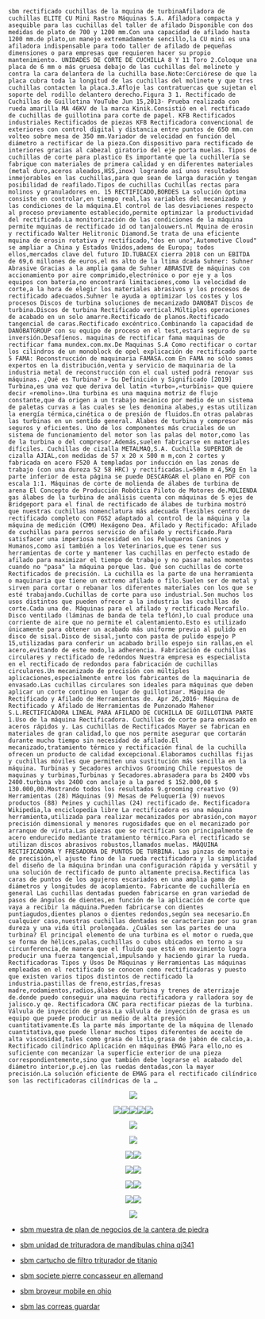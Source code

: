 
```
sbm rectificado cuchillas de la mquina de turbinaAfiladora de cuchillas ELITE CU Mini Rastro Máquinas S.A. Afiladora compacta y asequible para las cuchillas del taller de afilado Disponible con dos medidas de plato de 700 y 1200 mm.Con una capacidad de afilado hasta 1200 mm.de plato,un manejo extremadamente sencillo,la CU mini es una afiladora indispensable para todo taller de afilado de pequeñas dimensiones o para empresas que requieren hacer su propio mantenimiento. UNIDADES DE CORTE DE CUCHILLA 8 Y 11 Toro 2.Coloque una placa de 6 mm o más gruesa debajo de las cuchillas del molinete y contra la cara delantera de la cuchilla base.Note:Cerciórese de que la placa cubra toda la longitud de las cuchillas del molinete y que tres cuchillas contacten la placa.3.Afloje las contratuercas que sujetan el soporte del rodillo delantero derecho.Figura 3 1. Rectificado de Cuchillas de Guillotina YouTube Jun 15,2013· Prueba realizada con rueda amarilla MA 46KV de la marca Kinik.Consistió en el rectificado de cuchillas de guillotina para corte de papel. KFB Rectificados industriales Rectificados de piezas KFB Rectificadora convencional de exteriores con control digital y distancia entre puntos de 650 mm.con volteo sobre mesa de 350 mm.Variador de velocidad en función del diámetro a rectificar de la pieza.Con dispositivo para rectificado de interiores gracias al cabezal giratorio del eje porta muelas. Tipos de cuchillas de corte para plastico Es importante que la cuchillería se fabrique con materiales de primera calidad y en diferentes materiales (metal duro,aceros aleados,HSS,inox) logrando así unos resultados inmejorables en las cuchillas,para que sean de larga duración y tengan posibilidad de reafilado.Tipos de cuchillas Cuchillas rectas para molinos y granuladores en. 15 RECTIFICADO,BORDES La solución óptima consiste en controlar,en tiempo real,las variables del mecanizado y las condiciones de la máquina.El control de las desviaciones respecto al proceso previamente establecido,permite optimizar la productividad del rectificado.La monitorización de las condiciones de la máquina permite mquinas de rectificado id od tanjalouwers.nl Mquina de erosin y rectificado Walter Helitronic Diamond.Se trata de una eficiente mquina de erosin rotativa y rectificado,"dos en uno",Automotive Cloud" se ampliar a China y Estados Unidos,adems de Europa; todos ellos,mercados clave del futuro ID.TUBACEX cierra 2018 con un EBITDA de 69,6 millones de euros,el ms alto de la ltima dcada Suhner: Suhner Abrasive Gracias a la amplia gama de Suhner ABRASIVE de máquinas con accionamiento por aire comprimido,electrónico o por eje y a los equipos con batería,no encontrará limitaciones,como la velocidad de corte,a la hora de elegir los materiales abrasivos y los procesos de rectificado adecuados.Suhner le ayuda a optimizar los costes y los procesos Discos de turbina soluciones de mecanizado DANOBAT Discos de turbina.Discos de turbina Rectificado vertical.Múltiples operaciones de acabado en un solo amarre.Rectificado de planos.Rectificado tangencial de caras.Rectificado excéntrico.Combinando la capacidad de DANOBATGROUP con su equipo de proceso en el test,estará seguro de su inversión.Desafíenos. maquinas de rectificar fama maquinas de rectificar fama mundex.com.mx.De Maquinas S.A Como rectificar o cortar los cilindros de un monoblock de opel explicación de rectificado parte 5 FAMA: Reconstrucción de maquinaria FAMASA.com En FAMA no sólo somos expertos en la distribución,venta y servicio de maquinaria de la industria metal de reconstrucción con el cual usted podrá renovar sus máquinas. ¿Qué es Turbina? » Su Definición y Significado [2019] Turbina,es una voz que deriva del latín «turbo»,«turbĭnis» que quiere decir «remolino».Una turbina es una maquina motriz de flujo constante,que da origen a un trabajo mecánico por medio de un sistema de paletas curvas a las cuales se les denomina alabes,y estas utilizan la energía térmica,cinética o de presión de fluidos.En otras palabras las turbinas en un sentido general. Álabes de turbina y compresor más seguros y eficientes. Uno de los componentes más cruciales de un sistema de funcionamiento del motor son las palas del motor,como las de la turbina o del compresor.Además,suelen fabricarse en materiales difíciles. Cuchillas de cizalla METALMAQ,S.A. Cuchilla SUPERIOR de cizalla AJIAL,con medidas de 57 x 20 x 500 m m,con 2 cortes y fabricada en acero F520 A templadas por inducción en las zonas de trabajo (con una dureza 52 58 HRC) y rectificadas.L=500m m 4,5Kg En la parte inferior de esta página se puede DESCARGAR el plano en PDF con escala 1:1. Máquinas de corte de molienda de álabes de turbina de arena El Concepto de Producción Robótica Piloto de Motores de.MOLIENDA gas álabes de la turbina de análisis cuenta con máquinas de 5 ejes de Bridgeport para el final de rectificado de álabes de turbina mostró que nuestras cuchillas nomenclatura más adecuada flexibles centro de rectificado completo con FGS2 adaptado al control de la máquina y la máquina de medición (CMM) Hexágono Dea. Afilado y Rectificado: Afilado de cuchillas para perros servicio de afilado y rectificado.Para satisfacer una imperiosa necesidad en los Peluqueros Caninos y Humanos,como así también a los Veterinarios,que es tener sus herramientas de corte y mantener las cuchillas en perfecto estado de afilado para maximizar el tiempo de trabajo y no pasar malos momentos cuando no "pasa" la máquina porque las. Qué son cuchillas de corte Rectificados de precisión. La cuchilla es la parte de una herramienta o maquinaria que tiene un extremo afilado o filo.Suelen ser de metal y sirven para cortar o rebanar los diferentes materiales con los que se esté trabajando.Cuchillas de corte para uso industrial.Son muchos los usos distintos que pueden ofrecer a la industria las cuchillas de corte.Cada una de. Máquinas para el afilado y rectificado Mercafilo. Disco ventilado (láminas de banda de tela teflón),lo cual produce una corriente de aire que no permite el calentamiento.Esto es utilizado únicamente para obtener un acabado más uniforme previo al pulido en disco de sisal.Disco de sisal,junto con pasta de pulido espejo P 15,utilizadas para conferir un acabado brillo espejo sin rallas,en el acero,evitando de este modo,la adherencia. Fabricación de cuchillas circulares y rectificado de redondos Nuestra empresa es especialista en el rectificado de redondos para fabricación de cuchillas circulares.Un mecanizado de precisión con múltiples aplicaciones,especialmente entre los fabricantes de la maquinaria de envasado.Las cuchillas circulares son ideales para máquinas que deben aplicar un corte continuo en lugar de guillotinar. Máquina de Rectificado y Afilado de Herramientas de. Apr 26,2016· Máquina de Rectificado y Afilado de Herramientas de Punzonado Mahenor S.L.RECTIFICADORA LINEAL PARA AFILADO DE CUCHILLA DE GUILLOTINA PARTE 1.Uso de la máquina Rectificadora. Cuchillas de corte para envasado en aceros rápidos y. Las cuchillas de Rectificados Mayer se fabrican en materiales de gran calidad,lo que nos permite asegurar que cortarán durante mucho tiempo sin necesidad de afilado.El mecanizado,tratamiento térmico y rectificación final de la cuchilla ofrecen un producto de calidad excepcional.Elaboramos cuchillas fijas y cuchillas móviles que permiten una sustitución más sencilla en la máquina. Turbinas y Secadores archivos Grooming Chile repuestos de maquinas y turbinas,Turbinas y Secadores.abrasadera para bs 2400 vbs 2400.turbina vbs 2400 con anclaje a la pared $ 152.000,00 $ 130.000,00.Mostrando todos los resultados 9.grooming creativo (9) Herramientas (28) Máquinas (9) Mesas de Peluquería (9) nuevos productos (88) Peines y cuchillas (24) rectificado de. Rectificadora Wikipedia,la enciclopedia libre La rectificadora es una máquina herramienta,utilizada para realizar mecanizados por abrasión,con mayor precisión dimensional y menores rugosidades que en el mecanizado por arranque de viruta.Las piezas que se rectifican son principalmente de acero endurecido mediante tratamiento térmico.Para el rectificado se utilizan discos abrasivos robustos,llamados muelas. MÁQUINA RECTIFICADORA Y FRESADORA DE PUNTOS DE TURBINA. Las pinzas de montaje de precisión,el ajuste fino de la rueda rectificadora y la simplicidad del diseño de la máquina brindan una configuración rápida y versátil y una solución de rectificado de punto altamente precisa.Rectifica las caras de puntos de los agujeros escariados en una amplia gama de diámetros y longitudes de acoplamiento. Fabricante de cuchillería en general Las cuchillas dentadas pueden fabricarse en gran variedad de pasos de ángulos de dientes,en función de la aplicación de corte que vaya a recibir la máquina.Pueden fabricarse con dientes puntiagudos,dientes planos o dientes redondos,según sea necesario.En cualquier caso,nuestras cuchillas dentadas se caracterizan por su gran dureza y una vida útil prolongada. ¿Cuáles son las partes de una turbina? El principal elemento de una turbina es el motor o rueda,que se forma de hélices,palas,cuchillas o cubos ubicados en torno a su circunferencia,de manera que el fluido que está en movimiento logra producir una fuerza tangencial,impulsando y haciendo girar la rueda. Rectificadoras Tipos y Usos De Máquinas y Herramientas Las máquinas empleadas en el rectificado se conocen como rectificadoras y puesto que existen varios tipos distintos de rectificado la industria.pastillas de freno,estrías,fresas madre,rodamientos,radios,álabes de turbina y trenes de aterrizaje de.donde puedo conseguir una maquina rectificadora y ralladora soy de jalisco.y qe. Rectificadora CNC para rectificar piezas de la turbina. Válvula de inyección de grasa.La válvula de inyección de grasa es un equipo que puede producir un medio de alta presión cuantitativamente.Es la parte más importante de la máquina de llenado cuantitativa,que puede llenar muchos tipos diferentes de aceite de alta viscosidad,tales como grasa de litio,grasa de jabón de calcio,a. Rectificado cilíndrico Aplicación en máquinas EMAG Para ello,no es suficiente con mecanizar la superficie exterior de una pieza correspondientemente,sino que también debe lograrse el acabado del diámetro interior,p.ej.en las ruedas dentadas,con la mayor precisión.La solución eficiente de EMAG para el rectificado cilíndrico son las rectificadoras cilíndricas de la … 
```

<div align="center">

<a href="https://es-crusher.shibang-china.com/github&k=sbm+rectificado+cuchillas+de+la+mquina+de+turbina"><img src="https://static.shibang-china.com/es/crusher/logo.jpg"></a>

<a href="https://es-crusher.shibang-china.com/github&k=sbm+rectificado+cuchillas+de+la+mquina+de+turbina"><img src="https://static.shibang-china.com/es/crusher/index.jpg"></a><a href="https://es-crusher.shibang-china.com/material.htmlgithub&k=sbm+rectificado+cuchillas+de+la+mquina+de+turbina"><img src="https://static.shibang-china.com/es/crusher/material.jpg"></a><a href="https://es-crusher.shibang-china.com/application.htmlgithub&k=sbm+rectificado+cuchillas+de+la+mquina+de+turbina"><img src="https://static.shibang-china.com/es/crusher/application.jpg"></a><a href="https://es-crusher.shibang-china.com/aboutus.htmlgithub&k=sbm+rectificado+cuchillas+de+la+mquina+de+turbina"><img src="https://static.shibang-china.com/es/crusher/aboutus.jpg"></a><a href="https://es-crusher.shibang-china.com/contact.htmlgithub&k=sbm+rectificado+cuchillas+de+la+mquina+de+turbina"><img src="https://static.shibang-china.com/es/crusher/contact.jpg"></a>

<a href="https://es-crusher.shibang-china.com/github&k=sbm+rectificado+cuchillas+de+la+mquina+de+turbina"><img src="https://static.shibang-china.com/es/crusher/banner.jpg"></a>

<a href="https://swt.shibang-china.com/github&k=sbm+rectificado+cuchillas+de+la+mquina+de+turbina"><img src="https://static.shibang-china.com/es/crusher/text.jpg"></a>

<a href="https://swt.shibang-china.com/github&k=sbm+rectificado+cuchillas+de+la+mquina+de+turbina"><img src="https://static.shibang-china.com/es/crusher/chat.jpg"></a><a href="https://es-crusher.shibang-china.com/contact.htmlgithub&k=sbm+rectificado+cuchillas+de+la+mquina+de+turbina"><img src="https://static.shibang-china.com/es/crusher/message.jpg"></a>

<a href="https://es-crusher.shibang-china.com/products/pe.htmlgithub&k=sbm+rectificado+cuchillas+de+la+mquina+de+turbina"><img src="https://static.shibang-china.com/es/crusher/pe.jpg"></a><a href="https://es-crusher.shibang-china.com/products/pf.htmlgithub&k=sbm+rectificado+cuchillas+de+la+mquina+de+turbina"><img src="https://static.shibang-china.com/es/crusher/pf.jpg"></a>

<a href="https://es-crusher.shibang-china.com/products/hpt.htmlgithub&k=sbm+rectificado+cuchillas+de+la+mquina+de+turbina"><img src="https://static.shibang-china.com/es/crusher/hpt.jpg"></a><a href="https://es-crusher.shibang-china.com/products/vsi.htmlgithub&k=sbm+rectificado+cuchillas+de+la+mquina+de+turbina"><img src="https://static.shibang-china.com/es/crusher/vsi.jpg"></a>

<a href="https://es-crusher.shibang-china.com/products/klv.htmlgithub&k=sbm+rectificado+cuchillas+de+la+mquina+de+turbina"><img src="https://static.shibang-china.com/es/crusher/klv.jpg"></a><a href="https://es-crusher.shibang-china.com/products/portable.htmlgithub&k=sbm+rectificado+cuchillas+de+la+mquina+de+turbina"><img src="https://static.shibang-china.com/es/crusher/portable.jpg"></a>

<a href="https://swt.shibang-china.com/github&k=sbm+rectificado+cuchillas+de+la+mquina+de+turbina"><img src="https://static.shibang-china.com/es/crusher/case.jpg"></a>

</div>


* [sbm muestra de plan de negocios de la cantera de piedra](sbm%20muestra%20de%20plan%20de%20negocios%20de%20la%20cantera%20de%20piedra.md)

* [sbm unidad de trituradora de mandíbulas china qj341](sbm%20unidad%20de%20trituradora%20de%20mand%C3%ADbulas%20china%20qj341.md)

* [sbm cartucho de filtro triturador de titanio](sbm%20cartucho%20de%20filtro%20triturador%20de%20titanio.md)

* [sbm societe pierre concasseur en allemand](sbm%20societe%20pierre%20concasseur%20en%20allemand.md)

* [sbm broyeur mobile en ohio](sbm%20broyeur%20mobile%20en%20ohio.md)

* [sbm las correas guardar](sbm%20las%20correas%20guardar.md)